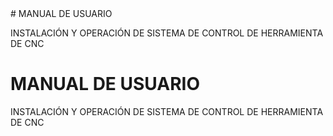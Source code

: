 <div class="center">
# MANUAL DE USUARIO


INSTALACIÓN Y OPERACIÓN DE
SISTEMA DE CONTROL DE
HERRAMIENTA DE CNC</div>
# MANUAL DE USUARIO


INSTALACIÓN Y OPERACIÓN DE
SISTEMA DE CONTROL DE
HERRAMIENTA DE CNC
